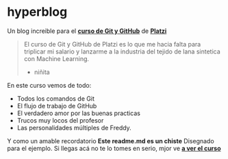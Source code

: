 # hyperblog
Un blog increible para el [**curso de Git y GitHub**](https://platzi.com/cursos/git-github/ "curso de Git y GitHub") de [**Platzi**](https://platzi.com/ "Platzi")
> El curso de Git y GitHub de Platzi es lo que me hacia falta para triplicar mi salario y lanzarme a la industria del tejido de lana sintetica con Machine Learning.
> - niñita


En este curso vemos de todo:
* Todos los comandos de Git
* El flujo de trabajo de GitHub
* El verdadero amor por las buenas practicas
* Trucos muy locos del profesor
* Las personalidades múltiples de Freddy.

Y como un amable recordatorio **Este readme.md es un chiste** Disegnado para el ejemplo. Si llegas acá no te lo tomes en serio, mjor ve [**a ver el curso**](https://platzi.com/cursos/git-github/ "a ver el curso") 
